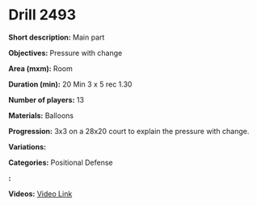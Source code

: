 # Drill 2493

**Short description:**
Main part

**Objectives:**
Pressure with change

**Area (mxm):**
Room

**Duration (min):**
20 Min 3 x 5 rec 1.30

**Number of players:**
13

**Materials:**
Balloons

**Progression:**
3x3 on a 28x20 court to explain the pressure with change.

**Variations:**


**Categories:**
Positional Defense

**:**


**Videos:**
[Video Link](https://www.youtube.com/embed/rs7k_DW5XQI)

